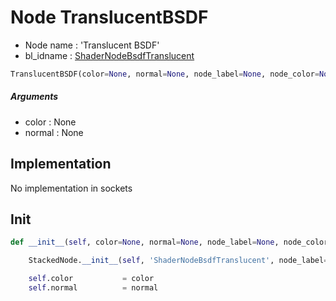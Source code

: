 # Node TranslucentBSDF

- Node name : 'Translucent BSDF'
- bl_idname : [ShaderNodeBsdfTranslucent](https://docs.blender.org/api/current/bpy.types.ShaderNodeBsdfTranslucent.html)


``` python
TranslucentBSDF(color=None, normal=None, node_label=None, node_color=None)
```
##### Arguments

- color : None
- normal : None

## Implementation

No implementation in sockets

## Init

``` python
def __init__(self, color=None, normal=None, node_label=None, node_color=None):

    StackedNode.__init__(self, 'ShaderNodeBsdfTranslucent', node_label=node_label, node_color=node_color)

    self.color           = color
    self.normal          = normal
```

